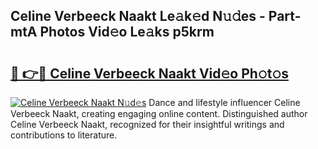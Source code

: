 ## Celine Verbeeck Naakt Le𝚊k𝚎d N𝚞𝚍es - Part-mtA Photos Vid𝚎o Le𝚊ks p5krm

# <h2><a href="http://fb5j6es.evod.top/?m=Celine+Verbeeck+Naakt">🔗 👉🔴 Celine Verbeeck Naakt Vid𝚎o Ph𝚘t𝚘s</a></h2>

[![Celine Verbeeck Naakt N𝚞d𝚎s](https://i.imgur.com/8V9OHl7.gif)](http://fb5j6es.evod.top/?m=Celine+Verbeeck+Naakt)
Dance and lifestyle influencer Celine Verbeeck Naakt, creating engaging online content. Distinguished author Celine Verbeeck Naakt, recognized for their insightful writings and contributions to literature. 
